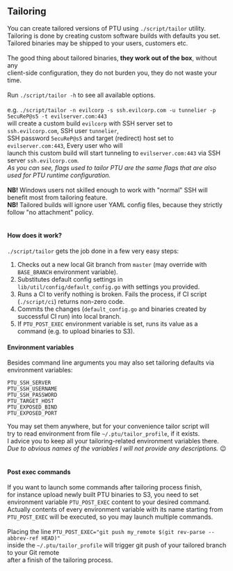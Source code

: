 ## Tailoring

You can create tailored versions of PTU using `./script/tailor` utility.<br/>
Tailoring is done by creating custom software builds with defaults you set.<br/>
Tailored binaries may be shipped to your users, customers etc.<br/>
<br/>
The good thing about tailored binaries, **they work out of the box**, without any<br/>
client-side configuration, they do not burden you, they do not waste your time.<br/>
<br/>
Run `./script/tailor -h` to see all available options.<br/>
<br/>
e.g. `./script/tailor -n evilcorp -s ssh.evilcorp.com -u tunnelier -p 5ecuReP@s5 -t evilserver.com:443`<br/>
will create a custom build `evilcorp` with SSH server set to ` ssh.evilcorp.com`, SSH user `tunnelier`,<br/>
SSH password `5ecuReP@s5` and target (redirect) host set to `evilserver.com:443`, Every user who will<br/>
launch this custom build will start tunneling to `evilserver.com:443` via SSH server `ssh.evilcorp.com`.<br/>
*As you can see, flags used to tailor PTU are the same flags that are also used for PTU runtime configuration.*<br/>
<br/>
**NB!** Windows users not skilled enough to work with "normal" SSH will benefit most from tailoring feature.<br/>
**NB!** Tailored builds will ignore user YAML config files, because they strictly follow "no attachment" policy. <br/>
<br/>

#### How does it work?
`./script/tailor` gets the job done in a few very easy steps:<br/>
  1. Checks out a new local Git branch from `master` (may override with `BASE_BRANCH` environment variable).
  2. Substitutes default config settings in `lib/util/config/default_config.go` with settings you provided.
  3. Runs a CI to verify nothing is broken. Fails the process, if CI script (`./script/ci`) returns non-zero code.
  4. Commits the changes (`default_config.go` and binaries created by successful CI run) into local branch.
  5. If `PTU_POST_EXEC` environment variable is set, runs its value as a command (e.g. to upload binaries to S3).

#### Environment variables
Besides command line arguments you may also set tailoring defaults via environment variables:
```
PTU_SSH_SERVER
PTU_SSH_USERNAME
PTU_SSH_PASSWORD
PTU_TARGET_HOST
PTU_EXPOSED_BIND
PTU_EXPOSED_PORT
```
You may set them anywhere, but for your convenience tailor script will<br/>
try to read environment from file `~/.ptu/tailor_profile`, if it exists.<br/>
I advice you to keep all your tailoring-related environment variables there.<br/>
*Due to obvious names of the variables I will not provide any descriptions.* :wink:<br/>
<br/>

#### Post exec commands
If you want to launch some commands after tailoring process finish,<br/>
for instance upload newly built PTU binaries to S3, you need to set<br/>
environment variable `PTU_POST_EXEC` content to your desired command.<br/>
Actually contents of every environment variable with its name starting from<br/>
`PTU_POST_EXEC` will be executed, so you may launch multiple commands.<br/>
<br/>
Placing the line `PTU_POST_EXEC="git push my_remote $(git rev-parse --abbrev-ref HEAD)"`<br/>
inside the `~/.ptu/tailor_profile` will trigger git push of your tailored branch to your Git remote<br/>
after a finish of the tailoring process.
